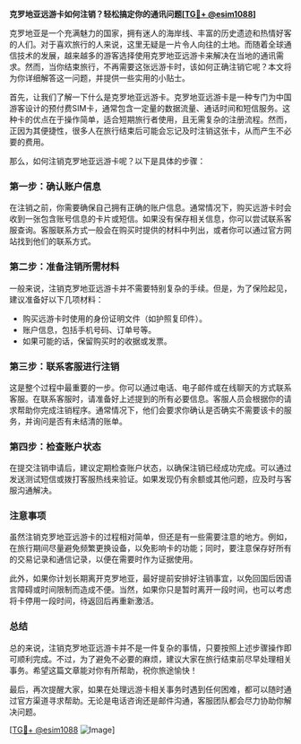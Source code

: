 **克罗地亚远游卡如何注销？轻松搞定你的通讯问题[[TG💪+ @esim1088](https://t.me/s/esim1088)]**

克罗地亚是一个充满魅力的国家，拥有迷人的海岸线、丰富的历史遗迹和热情好客的人们。对于喜欢旅行的人来说，这里无疑是一片令人向往的土地。而随着全球通信技术的发展，越来越多的游客选择使用克罗地亚远游卡来解决在当地的通讯需求。然而，当你结束旅行，不再需要这张远游卡时，该如何正确注销它呢？本文将为你详细解答这一问题，并提供一些实用的小贴士。

首先，让我们了解一下什么是克罗地亚远游卡。克罗地亚远游卡是一种专门为中国游客设计的预付费SIM卡，通常包含一定量的数据流量、通话时间和短信服务。这种卡的优点在于操作简单，适合短期旅行者使用，且无需复杂的注册流程。然而，正因为其便捷性，很多人在旅行结束后可能会忘记及时注销这张卡，从而产生不必要的费用。

那么，如何注销克罗地亚远游卡呢？以下是具体的步骤：

### **第一步：确认账户信息**
在注销之前，你需要确保自己拥有正确的账户信息。通常情况下，购买远游卡时会收到一张包含账号信息的卡片或短信。如果没有保存相关信息，你可以尝试联系客服查询。客服联系方式一般会在购买时提供的材料中列出，或者你可以通过官方网站找到他们的联系方式。

### **第二步：准备注销所需材料**
一般来说，注销克罗地亚远游卡并不需要特别复杂的手续。但是，为了保险起见，建议准备好以下几项材料：
- 购买远游卡时使用的身份证明文件（如护照复印件）。
- 账户信息，包括手机号码、订单号等。
- 如果可能的话，保留购买时的收据或发票。

### **第三步：联系客服进行注销**
这是整个过程中最重要的一步。你可以通过电话、电子邮件或在线聊天的方式联系客服。在联系客服时，请准备好上述提到的所有必要信息。客服人员会根据你的请求帮助你完成注销程序。通常情况下，他们会要求你确认是否确实不需要该卡的服务，并询问是否有未结清的账单。

### **第四步：检查账户状态**
在提交注销申请后，建议定期检查账户状态，以确保注销已经成功完成。可以通过发送测试短信或拨打客服热线来验证。如果发现仍有余额或其他问题，应及时与客服沟通解决。

### **注意事项**
虽然注销克罗地亚远游卡的过程相对简单，但还是有一些需要注意的地方。例如，在旅行期间尽量避免频繁更换设备，以免影响卡的功能；同时，要注意保存好所有的交易记录和通信记录，以便在需要时作为证据使用。

此外，如果你计划长期离开克罗地亚，最好提前安排好注销事宜，以免回国后因语言障碍或时间限制而造成不便。当然，如果你只是暂时离开一段时间，也可以考虑将卡停用一段时间，待返回后再重新激活。

### **总结**
总的来说，注销克罗地亚远游卡并不是一件复杂的事情，只要按照上述步骤操作即可顺利完成。不过，为了避免不必要的麻烦，建议大家在旅行结束前尽早处理相关事务。希望这篇文章能对你有所帮助，祝你旅途愉快！

最后，再次提醒大家，如果在处理远游卡相关事务时遇到任何困难，都可以随时通过官方渠道寻求帮助。无论是电话咨询还是邮件沟通，客服团队都会尽力协助你解决问题。

[[TG💪+ @esim1088](https://t.me/s/esim1088) ![Image](https://i.postimg.cc/4NQfJmqS/Snipaste-2025-05-13-00-14-12.png)]